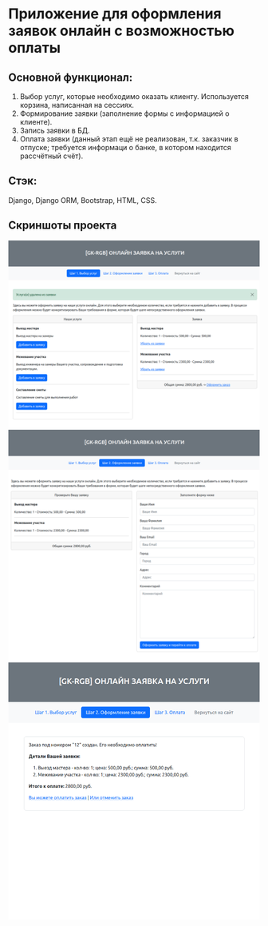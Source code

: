 # Приложение для оформления заявок онлайн с возможностью оплаты

## Основной функционал:
1. Выбор услуг, которые необходимо оказать клиенту. Используется корзина, написанная на сессиях.
2. Формирование заявки (заполнение формы с информацией о клиенте).
3. Запись заявки в БД.
4. Оплата заявки (данный этап ещё не реализован, т.к. заказчик в отпуске; требуется информаци о банке, в котором находится рассчётный счёт).

## Стэк:
Django, Django ORM, Bootstrap, HTML, CSS.

## Скриншоты проекта
![Скриншот 1](https://github.com/shakertov/gkrgb_requests/blob/main/images/1.png)
![Скриншот 2](https://github.com/shakertov/gkrgb_requests/blob/main/images/2.png)
![Скриншот 3](https://github.com/shakertov/gkrgb_requests/blob/main/images/3.png)
